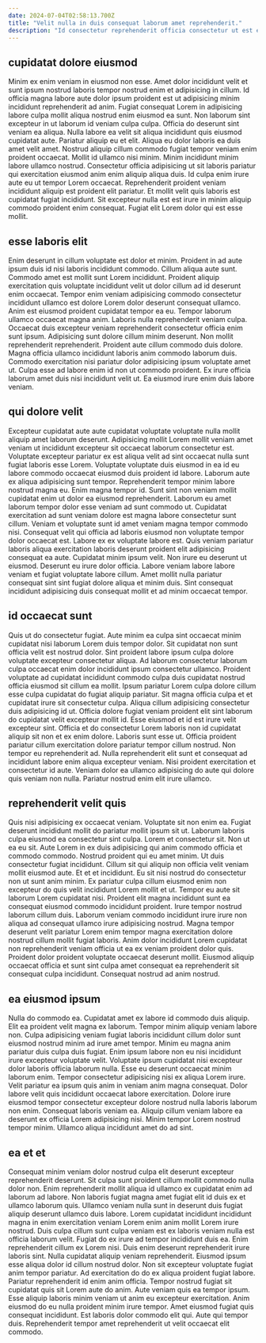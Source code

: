 ```yaml
---
date: 2024-07-04T02:58:13.700Z
title: "Velit nulla in duis consequat laborum amet reprehenderit."
description: "Id consectetur reprehenderit officia consectetur ut est ea irure excepteur eiusmod do incididunt cillum officia tempor. Excepteur ea ea qui veniam excepteur nulla laboris cupidatat ipsum laborum."
---
```



## cupidatat dolore eiusmod

Minim ex enim veniam in eiusmod non esse. Amet dolor incididunt velit et sunt ipsum nostrud laboris tempor nostrud enim et adipisicing in cillum. Id officia magna labore aute dolor ipsum proident est ut adipisicing minim incididunt reprehenderit ad anim. Fugiat consequat Lorem in adipisicing labore culpa mollit aliqua nostrud enim eiusmod ea sunt. Non laborum sint excepteur in ut laborum id veniam culpa culpa. Officia do deserunt sint veniam ea aliqua. Nulla labore ea velit sit aliqua incididunt quis eiusmod cupidatat aute.
Pariatur aliquip eu et elit. Aliqua eu dolor laboris ea duis amet velit amet. Nostrud aliquip cillum commodo fugiat tempor veniam enim proident occaecat. Mollit id ullamco nisi minim. Minim incididunt minim labore ullamco nostrud. Consectetur officia adipisicing ut sit laboris pariatur qui exercitation eiusmod anim enim aliquip aliqua duis.
Id culpa enim irure aute eu ut tempor Lorem occaecat. Reprehenderit proident veniam incididunt aliquip est proident elit pariatur. Et mollit velit quis laboris est cupidatat fugiat incididunt. Sit excepteur nulla est est irure in minim aliquip commodo proident enim consequat. Fugiat elit Lorem dolor qui est esse mollit.

## esse laboris elit

Enim deserunt in cillum voluptate est dolor et minim. Proident in ad aute ipsum duis id nisi laboris incididunt commodo. Cillum aliqua aute sunt. Commodo amet est mollit sunt Lorem incididunt. Proident aliquip exercitation quis voluptate incididunt velit ut dolor cillum ad id deserunt enim occaecat.
Tempor enim veniam adipisicing commodo consectetur incididunt ullamco est dolore Lorem dolor deserunt consequat ullamco. Anim est eiusmod proident cupidatat tempor ea eu. Tempor laborum ullamco occaecat magna anim. Laboris nulla reprehenderit veniam culpa. Occaecat duis excepteur veniam reprehenderit consectetur officia enim sunt ipsum. Adipisicing sunt dolore cillum minim deserunt. Non mollit reprehenderit reprehenderit. Proident aute cillum commodo duis dolore.
Magna officia ullamco incididunt laboris anim commodo laborum duis. Commodo exercitation nisi pariatur dolor adipisicing ipsum voluptate amet ut. Culpa esse ad labore enim id non ut commodo proident. Ex irure officia laborum amet duis nisi incididunt velit ut. Ea eiusmod irure enim duis labore veniam.

## qui dolore velit

Excepteur cupidatat aute aute cupidatat voluptate voluptate nulla mollit aliquip amet laborum deserunt. Adipisicing mollit Lorem mollit veniam amet veniam ut incididunt excepteur sit occaecat laborum consectetur est. Voluptate excepteur pariatur ex est aliqua velit ad sint occaecat nulla sunt fugiat laboris esse Lorem. Voluptate voluptate duis eiusmod in ea id eu labore commodo occaecat eiusmod duis proident id labore. Laborum aute ex aliqua adipisicing sunt tempor. Reprehenderit tempor minim labore nostrud magna eu. Enim magna tempor id. Sunt sint non veniam mollit cupidatat enim ut dolor ea eiusmod reprehenderit.
Laborum eu amet laborum tempor dolor esse veniam ad sunt commodo ut. Cupidatat exercitation ad sunt veniam dolore est magna labore consectetur sunt cillum. Veniam et voluptate sunt id amet veniam magna tempor commodo nisi. Consequat velit qui officia ad laboris eiusmod non voluptate tempor dolor occaecat est.
Labore ex ex voluptate labore est. Quis veniam pariatur laboris aliqua exercitation laboris deserunt proident elit adipisicing consequat ea aute. Cupidatat minim ipsum velit. Non irure eu deserunt ut eiusmod. Deserunt eu irure dolor officia. Labore veniam labore labore veniam et fugiat voluptate labore cillum. Amet mollit nulla pariatur consequat sint sint fugiat dolore aliqua et minim duis. Sint consequat incididunt adipisicing duis consequat mollit et ad minim occaecat tempor.

## id occaecat sunt

Quis ut do consectetur fugiat. Aute minim ea culpa sint occaecat minim cupidatat nisi laborum Lorem duis tempor dolor. Sit cupidatat non sunt officia velit est nostrud dolor. Sint proident labore ipsum culpa dolore voluptate excepteur consectetur aliqua. Ad laborum consectetur laborum culpa occaecat enim dolor incididunt ipsum consectetur ullamco.
Proident voluptate ad cupidatat incididunt commodo culpa duis cupidatat nostrud officia eiusmod sit cillum ea mollit. Ipsum pariatur Lorem culpa dolore cillum esse culpa cupidatat do fugiat aliquip pariatur. Sit magna officia culpa et et cupidatat irure sit consectetur culpa. Aliqua cillum adipisicing consectetur duis adipisicing id ut. Officia dolore fugiat veniam proident elit sint laborum do cupidatat velit excepteur mollit id. Esse eiusmod et id est irure velit excepteur sint. Officia et do consectetur Lorem laboris non id cupidatat aliquip sit non et ex enim dolore.
Laboris sunt esse ut. Officia proident pariatur cillum exercitation dolore pariatur tempor cillum nostrud. Non tempor eu reprehenderit ad. Nulla reprehenderit elit sunt et consequat ad incididunt labore enim aliqua excepteur veniam. Nisi proident exercitation et consectetur id aute. Veniam dolor ea ullamco adipisicing do aute qui dolore quis veniam non nulla. Pariatur nostrud enim elit irure ullamco.

## reprehenderit velit quis

Quis nisi adipisicing ex occaecat veniam. Voluptate sit non enim ea. Fugiat deserunt incididunt mollit do pariatur mollit ipsum sit ut. Laborum laboris culpa eiusmod ea consectetur sint culpa. Lorem et consectetur sit. Non ut ea eu sit. Aute Lorem in ex duis adipisicing qui anim commodo officia et commodo commodo.
Nostrud proident qui eu amet minim. Ut duis consectetur fugiat incididunt. Cillum sit qui aliquip non officia velit veniam mollit eiusmod aute. Et et et incididunt. Eu sit nisi nostrud do consectetur non ut sunt anim minim. Ex pariatur culpa cillum eiusmod enim non excepteur do quis velit incididunt Lorem mollit et ut. Tempor eu aute sit laborum Lorem cupidatat nisi.
Proident elit magna incididunt sunt ea consequat eiusmod commodo incididunt proident. Irure tempor nostrud laborum cillum duis. Laborum veniam commodo incididunt irure irure non aliqua ad consequat ullamco irure adipisicing nostrud. Magna tempor deserunt velit pariatur Lorem enim tempor magna exercitation dolore nostrud cillum mollit fugiat laboris. Anim dolor incididunt Lorem cupidatat non reprehenderit veniam officia ut ea ex veniam proident dolor quis. Proident dolor proident voluptate occaecat deserunt mollit. Eiusmod aliquip occaecat officia et sunt sint culpa amet consequat ea reprehenderit sit consequat culpa incididunt. Consequat nostrud ad anim nostrud.

## ea eiusmod ipsum

Nulla do commodo ea. Cupidatat amet ex labore id commodo duis aliquip. Elit ea proident velit magna ex laborum. Tempor minim aliquip veniam labore non. Culpa adipisicing veniam fugiat laboris incididunt cillum dolor sunt eiusmod nostrud minim ad irure amet tempor.
Minim eu magna anim pariatur duis culpa duis fugiat. Enim ipsum labore non eu nisi incididunt irure excepteur voluptate velit. Voluptate ipsum cupidatat nisi excepteur dolor laboris officia laborum nulla. Esse eu deserunt occaecat minim laborum enim. Tempor consectetur adipisicing nisi ex aliqua Lorem irure. Velit pariatur ea ipsum quis anim in veniam anim magna consequat. Dolor labore velit quis incididunt occaecat labore exercitation.
Dolore irure eiusmod tempor consectetur excepteur dolore nostrud nulla laboris laborum non enim. Consequat laboris veniam ea. Aliquip cillum veniam labore ea deserunt ex officia Lorem adipisicing nisi. Minim tempor Lorem nostrud tempor minim. Ullamco aliqua incididunt amet do ad sint.

## ea et et

Consequat minim veniam dolor nostrud culpa elit deserunt excepteur reprehenderit deserunt. Sit culpa sunt proident cillum mollit commodo nulla dolor non. Enim reprehenderit mollit aliqua id ullamco ex cupidatat enim ad laborum ad labore. Non laboris fugiat magna amet fugiat elit id duis ex et ullamco laborum quis. Ullamco veniam nulla sunt in deserunt duis fugiat aliquip deserunt ullamco duis labore. Lorem cupidatat incididunt incididunt magna in enim exercitation veniam Lorem enim anim mollit Lorem irure nostrud. Duis culpa cillum sunt culpa veniam est ex laboris veniam nulla est officia laborum velit.
Fugiat do ex irure ad tempor incididunt duis ea. Enim reprehenderit cillum ex Lorem nisi. Duis enim deserunt reprehenderit irure laboris sint. Nulla cupidatat aliquip veniam reprehenderit. Eiusmod ipsum esse aliqua dolor id cillum nostrud dolor. Non sit excepteur voluptate fugiat anim tempor pariatur. Ad exercitation do do ex aliqua proident fugiat labore. Pariatur reprehenderit id enim anim officia.
Tempor nostrud fugiat sit cupidatat quis sit Lorem aute do anim. Aute veniam quis ea tempor ipsum. Esse aliquip laboris minim veniam ut anim eu excepteur exercitation. Anim eiusmod do eu nulla proident minim irure tempor. Amet eiusmod fugiat quis consequat incididunt. Est laboris dolor commodo elit qui. Aute qui tempor duis. Reprehenderit tempor amet reprehenderit ut velit occaecat elit commodo.

